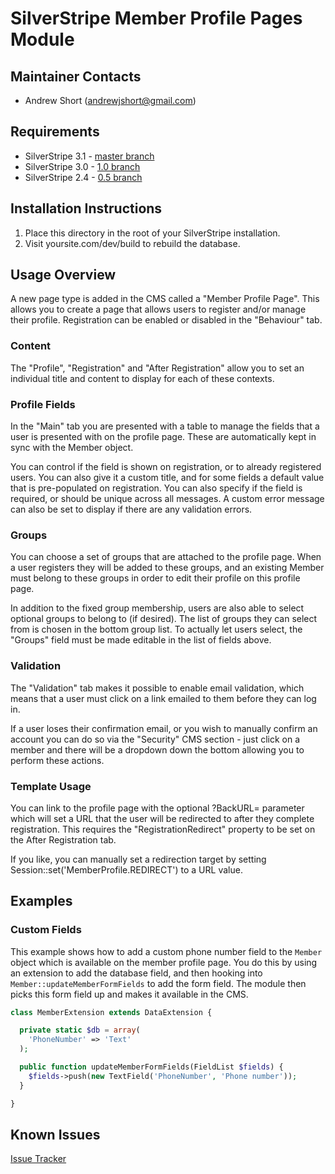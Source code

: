 SilverStripe Member Profile Pages Module
========================================

Maintainer Contacts
-------------------
*  Andrew Short (<andrewjshort@gmail.com>)

Requirements
------------

* SilverStripe 3.1 - [master branch](https://github.com/ajshort/silverstripe-memberprofiles)
* SilverStripe 3.0 - [1.0 branch](https://github.com/ajshort/silverstripe-memberprofiles/tree/1.0)
* SilverStripe 2.4 - [0.5 branch](https://github.com/ajshort/silverstripe-memberprofiles/tree/0.5)

Installation Instructions
-------------------------

1. Place this directory in the root of your SilverStripe installation.
2. Visit yoursite.com/dev/build to rebuild the database.

Usage Overview
--------------
A new page type is added in the CMS called a "Member Profile Page". This allows
you to create a page that allows users to register and/or manage their profile.
Registration can be enabled or disabled in the "Behaviour" tab.

### Content
The "Profile", "Registration" and "After Registration" allow you to set an
individual title and content to display for each of these contexts.

### Profile Fields
In the "Main" tab you are presented with a table to manage the fields that a
user is presented with on the profile page. These are automatically kept in
sync with the Member object.

You can control if the field is shown on registration, or to already registered
users. You can also give it a custom title, and for some fields a default value
that is pre-populated on registration. You can also specify if the field is
required, or should be unique across all messages. A custom error message can
also be set to display if there are any validation errors.

### Groups
You can choose a set of groups that are attached to the profile page. When a
user registers they will be added to these groups, and an existing Member must
belong to these groups in order to edit their profile on this profile page.

In addition to the fixed group membership, users are also able to select optional
groups to belong to (if desired). The list of groups they can select from is
chosen in the bottom group list. To actually let users select, the "Groups"
field must be made editable in the list of fields above. 

### Validation
The "Validation" tab makes it possible to enable email validation, which means
that a user must click on a link emailed to them before they can log in.

If a user loses their confirmation email, or you wish to manually confirm an
account you can do so via the "Security" CMS section - just click on a member
and there will be a dropdown down the bottom allowing you to perform these
actions.

### Template Usage
You can link to the profile page with the optional ?BackURL= parameter
which will set a URL that the user will be redirected to after they complete
registration. This requires the "RegistrationRedirect" property to be set
on the After Registration tab. 

If you like, you can manually set a redirection target by setting
Session::set('MemberProfile.REDIRECT') to a URL value.

Examples
--------

### Custom Fields

This example shows how to add a custom phone number field to the `Member` object which is available on the member profile page. You do this by using an extension to add the database field, and then hooking into `Member::updateMemberFormFields` to add the form field. The module then picks this form field up and makes it available in the CMS.

```php
class MemberExtension extends DataExtension {

  private static $db = array(
    'PhoneNumber' => 'Text'
  );

  public function updateMemberFormFields(FieldList $fields) {
    $fields->push(new TextField('PhoneNumber', 'Phone number'));
  }

}
```

Known Issues
------------
[Issue Tracker](http://github.com/ajshort/silverstripe-memberprofiles/issues)
